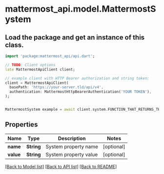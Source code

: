 # mattermost_api.model.MattermostSystem

## Load the package and get an instance of this class.
```dart
import 'package:mattermost_api/api.dart';

// TODO: Client options
late MattermostApiClient client;

// example client with HTTP Bearer authorization and string token:
client = MattermostApiClient(
  basePath: 'https://your-server.tld/api/v4',
  authentication: MattermostHttpBearerAuthentication('YOUR TOKEN'),
);


MattermostSystem example = await client.system.FUNCTION_THAT_RETURNS_THIS_CLASS();

```

## Properties
Name | Type | Description | Notes
------------ | ------------- | ------------- | -------------
**name** | **String** | System property name | [optional] 
**value** | **String** | System property value | [optional] 

[[Back to Model list]](../GENERATED_README.md#documentation-for-models) [[Back to API list]](../GENERATED_README.md#documentation-for-api-endpoints) [[Back to README]](../GENERATED_README.md)


